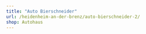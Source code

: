 ```yaml
---
title: "Auto Bierschneider"
url: /heidenheim-an-der-brenz/auto-bierschneider-2/
shop: Autohaus
---
```

